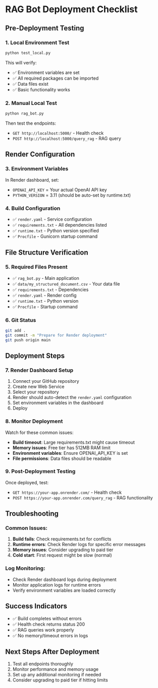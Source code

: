 # RAG Bot Deployment Checklist

## Pre-Deployment Testing

### 1. Local Environment Test
```bash
python test_local.py
```
This will verify:
- ✅ Environment variables are set
- ✅ All required packages can be imported
- ✅ Data files exist
- ✅ Basic functionality works

### 2. Manual Local Test
```bash
python rag_bot.py
```
Then test the endpoints:
- `GET http://localhost:5000/` - Health check
- `POST http://localhost:5000/query_rag` - RAG query

## Render Configuration

### 3. Environment Variables
In Render dashboard, set:
- `OPENAI_API_KEY` = Your actual OpenAI API key
- `PYTHON_VERSION` = 3.11 (should be auto-set by runtime.txt)

### 4. Build Configuration
- ✅ `render.yaml` - Service configuration
- ✅ `requirements.txt` - All dependencies listed
- ✅ `runtime.txt` - Python version specified
- ✅ `Procfile` - Gunicorn startup command

## File Structure Verification

### 5. Required Files Present
- ✅ `rag_bot.py` - Main application
- ✅ `data/my_structured_document.csv` - Your data file
- ✅ `requirements.txt` - Dependencies
- ✅ `render.yaml` - Render config
- ✅ `runtime.txt` - Python version
- ✅ `Procfile` - Startup command

### 6. Git Status
```bash
git add .
git commit -m "Prepare for Render deployment"
git push origin main
```

## Deployment Steps

### 7. Render Dashboard Setup
1. Connect your GitHub repository
2. Create new Web Service
3. Select your repository
4. Render should auto-detect the `render.yaml` configuration
5. Set environment variables in the dashboard
6. Deploy

### 8. Monitor Deployment
Watch for these common issues:
- **Build timeout**: Large requirements.txt might cause timeout
- **Memory issues**: Free tier has 512MB RAM limit
- **Environment variables**: Ensure OPENAI_API_KEY is set
- **File permissions**: Data files should be readable

### 9. Post-Deployment Testing
Once deployed, test:
- `GET https://your-app.onrender.com/` - Health check
- `POST https://your-app.onrender.com/query_rag` - RAG functionality

## Troubleshooting

### Common Issues:
1. **Build fails**: Check requirements.txt for conflicts
2. **Runtime errors**: Check Render logs for specific error messages
3. **Memory issues**: Consider upgrading to paid tier
4. **Cold start**: First request might be slow (normal)

### Log Monitoring:
- Check Render dashboard logs during deployment
- Monitor application logs for runtime errors
- Verify environment variables are loaded correctly

## Success Indicators
- ✅ Build completes without errors
- ✅ Health check returns status 200
- ✅ RAG queries work properly
- ✅ No memory/timeout errors in logs

## Next Steps After Deployment
1. Test all endpoints thoroughly
2. Monitor performance and memory usage
3. Set up any additional monitoring if needed
4. Consider upgrading to paid tier if hitting limits 